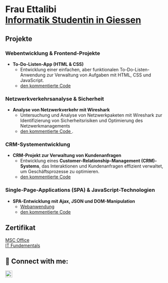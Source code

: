 <h1>Frau Ettalibi <br/><a href="https://github.com/joshmadakor1">Informatik Studentin in Giessen </a></h1>

## Projekte

### Webentwicklung & Frontend-Projekte
- **To-Do-Listen-App (HTML & CSS)**
  - Entwicklung einer einfachen, aber funktionalen To-Do-Listen-Anwendung zur Verwaltung von Aufgaben mit HTML, CSS und JavaScript.
  - <a href="https://github.com/joshmadakor1">den kommentierte Code </a>

### Netzwerkverkehrsanalyse & Sicherheit
- **Analyse von Netzwerkverkehr mit Wireshark**
  - Untersuchung und Analyse von Netzwerkpaketen mit Wireshark zur Identifizierung von Sicherheitsrisiken und Optimierung des Netzwerkmanagements
  - <a href="https://github.com/joshmadakor1">den kommentierte Code </a>.

### CRM-Systementwicklung
- **CRM-Projekt zur Verwaltung von Kundenanfragen**
  - Entwicklung eines **Customer-Relationship-Management (CRM)-Systems**, das Interaktionen und Kundenanfragen effizient verwaltet, um Geschäftsprozesse zu optimieren.
  -  <a href="https://github.com/joshmadakor1">den kommentierte Code </a>

### Single-Page-Applications (SPA) & JavaScript-Technologien
- **SPA-Entwicklung mit Ajax, JSON und DOM-Manipulation**
  -  [Webanwendung]([https://github.com/Touria-Ettalibi/Webanwendung])
  - <a href="https://github.com/joshmadakor1">den kommentierte Code </a>
<h2> Zertifikat </h2>
<a href="https://github.com/joshmadakor1">MSC Office </a>
<br><a href="https://github.com/joshmadakor1">IT Fundementals </a>

<h2> 🤳 Connect with me:</h2>

[<img align="left" alt="JoshMadakor | LinkedIn" width="22px" src="https://cdn.jsdelivr.net/npm/simple-icons@v3/icons/linkedin.svg" />][linkedin]

[linkedin]: https://linkedin.com/in/joshmadakor
